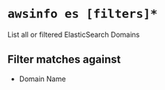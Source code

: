 # `awsinfo es [filters]*`

List all or filtered ElasticSearch Domains

## Filter matches against

* Domain Name
